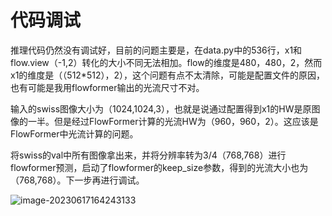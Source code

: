 # 代码调试

推理代码仍然没有调试好，目前的问题主要是，在data.py中的536行，x1和flow.view（-1,2）转化的大小不同无法相加。flow的维度是480，480，2，然而x1的维度是（（512*512），2），这个问题有点不太清除，可能是配置文件的原因，也有可能是我用flowformer输出的光流尺寸不对。

输入的swiss图像大小为（1024,1024,3），也就是说通过配置得到x1的HW是原图像的一半。但是经过FlowFormer计算的光流HW为（960，960，2）。这应该是FlowFormer中光流计算的问题。

将swiss的val中所有图像拿出来，并将分辨率转为3/4（768,768）进行flowformer预测，启动了flowformer的keep_size参数，得到的光流大小也为（768,768）。下一步再进行调试。

![image-20230617164243133](/home/hanbing/.config/Typora/typora-user-images/image-20230617164243133.png)